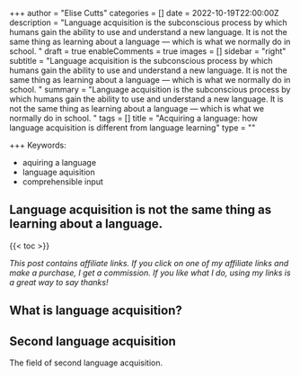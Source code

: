 +++
author = "Elise Cutts"
categories = []
date = 2022-10-19T22:00:00Z
description = "Language acquisition is the subconscious process by which humans gain the ability to use and understand a new language. It is not the same thing as learning about a language — which is what we normally do in school.  "
draft = true
enableComments = true
images = []
sidebar = "right"
subtitle = "Language acquisition is the subconscious process by which humans gain the ability to use and understand a new language. It is not the same thing as learning about a language — which is what we normally do in school.  "
summary = "Language acquisition is the subconscious process by which humans gain the ability to use and understand a new language. It is not the same thing as learning about a language — which is what we normally do in school.  "
tags = []
title = "Acquiring a language: how language acquisition is different from language learning"
type = ""

+++
Keywords: 

* aquiring a language
* language aquisition
* comprehensible input

## Language acquisition is not the same thing as learning about a language.

{{< toc >}}

_This post contains affiliate links. If you click on one of my affiliate links and make a purchase, I get a commission. If you like what I do, using my links is a great way to say thanks!_ 

## What is language acquisition?

## Second language acquisition

The field of second language acquisition. 